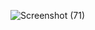 ![Screenshot (71)](https://user-images.githubusercontent.com/95413948/158008292-cb090029-3419-41d4-a947-cb80bca5c348.png)
